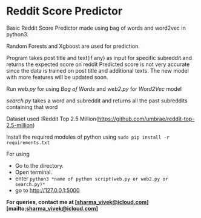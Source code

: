 # Reddit Score Predictor

Basic Reddit Score Predictor made using bag of words and word2vec in python3.

Random Forests and Xgboost are used for prediction.

Program takes post title and text(if any) as input for specific subreddit and returns the expected score on reddit
Predicted score is not very accurate since the data is trained on post title and additional texts.
The new model with more features will be updated soon.

Run *web.py* for using *Bag of Words* and *web2.py* for *Word2Vec* model

*search.py* takes a word and subreddit and returns all the past subreddits containing that word

Dataset used :Reddit Top 2.5 Million(https://github.com/umbrae/reddit-top-2.5-million)

Install the required modules of python using 
`sudo pip install -r requirements.txt`

For using

* Go to the directory.
* Open terminal.
* enter `python3 *name of python script(web.py or web2.py or search.py)*` 
* go to http://127.0.0.1:5000

**For queries, contact me at [sharma_vivek@icloud.com][mailto:sharma_vivek@icloud.com]**
